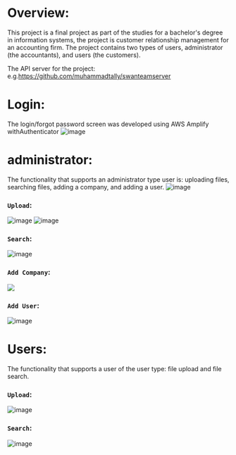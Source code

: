 # Overview:

This project is a final project as part of the studies for a bachelor's degree in information systems, the project is customer relationship management for an accounting firm.
The project contains two types of users, administrator (the accountants), and users (the customers).

The API server for the project:
e.g.https://github.com/muhammadtally/swanteamserver

# Login:

The login/forgot password screen was developed using AWS Amplify withAuthenticator
 ![image](https://i.ibb.co/wgTJVY4/3.png)

# administrator:
The functionality that supports an administrator type user is: uploading files, searching files, adding a company, and adding a user.
![image](https://i.ibb.co/M66P8ny/1.png)

### `Upload`:
![image](https://i.ibb.co/jkcrLx3/2.png)
![image](https://i.ibb.co/6DWLTBx/5.png)

### `Search`:
![image](https://i.ibb.co/0jj0tZW/search.png)

### `Add Company`:
![](https://i.ibb.co/NY54R44/6.gif)

### `Add User`:
![image](https://www.linkpicture.com/q/7_228.png)


# Users:
The functionality that supports a user of the user type: file upload and file search.

### `Upload`:
![image](https://i.ibb.co/jkcrLx3/2.png)

### `Search`:
![image](https://i.ibb.co/0jj0tZW/search.png)
